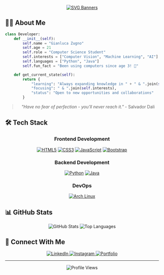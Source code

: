 <div align="center">
  
[![SVG Banners](https://svg-banners.vercel.app/api?type=luminance&text1=Gianluca%20Zugno%20&width=1000&height=400)](https://github.com/Akshay090/svg-banners)

</div>

## 👨‍💻 About Me

```python
class Developer:
    def __init__(self):
        self.name = "Gianluca Zugno"
        self.age = 21
        self.role = "Computer Science Student"
        self.interests = ["Computer Vision", "Machine Learning", "AI"]
        self.languages = ["Python", "Java"]
        self.fun_fact = "Been using computers since age 3! 🚀"

    def get_current_state(self):
        return {
            "learning": "Always expanding knowledge in " + " & ".join(self.languages),
            "focusing": " & ".join(self.interests),
            "status": "Open to new opportunities and collaborations"
        }
```

<div align="center">

> *"Have no fear of perfection - you'll never reach it."* - Salvador Dali

</div>

## 🛠️ Tech Stack

<div align="center">

### Frontend Development
[![HTML5](https://img.shields.io/badge/HTML5-E34F26?style=for-the-badge&logo=html5&logoColor=white)](https://www.w3.org/html/)
[![CSS3](https://img.shields.io/badge/CSS3-1572B6?style=for-the-badge&logo=css3&logoColor=white)](https://www.w3.org/css/)
[![JavaScript](https://img.shields.io/badge/JavaScript-F7DF1E?style=for-the-badge&logo=javascript&logoColor=black)](https://www.javascript.com/)
[![Bootstrap](https://img.shields.io/badge/Bootstrap-563D7C?style=for-the-badge&logo=bootstrap&logoColor=white)](https://getbootstrap.com/)

### Backend Development
[![Python](https://img.shields.io/badge/Python-3776AB?style=for-the-badge&logo=python&logoColor=white)](https://www.python.org/)
[![Java](https://img.shields.io/badge/Java-ED8B00?style=for-the-badge&logo=openjdk&logoColor=white)](https://www.java.com/)

### DevOps
[![Arch Linux](https://img.shields.io/badge/Arch_Linux-1793D1?style=for-the-badge&logo=arch-linux&logoColor=white)](https://archlinux.org/)

</div>

## 📊 GitHub Stats

<div align="center">
  
![GitHub Stats](https://github-readme-stats.vercel.app/api?username=gianlz&show_icons=true&theme=radical)
![Top Languages](https://github-readme-stats.vercel.app/api/top-langs/?username=gianlz&layout=compact&theme=radical)

</div>

## 🤝 Connect With Me

<div align="center">
  <a href="https://linkedin.com/in/gianlucazugno" target="_blank">
    <img src="https://img.shields.io/badge/LinkedIn-0077B5?style=for-the-badge&logo=linkedin&logoColor=white" alt="LinkedIn"/>
  </a>
  <a href="https://instagram.com/G1anzzz" target="_blank">
    <img src="https://img.shields.io/badge/Instagram-E4405F?style=for-the-badge&logo=instagram&logoColor=white" alt="Instagram"/>
  </a>
  <a href="https://gianlz.github.io/DEWS/" target="_blank">
    <img src="https://img.shields.io/badge/Portfolio-000000?style=for-the-badge&logo=About.me&logoColor=white" alt="Portfolio"/>
  </a>
</div>

---

<div align="center">
  
![Profile Views](https://komarev.com/ghpvc/?username=gianlz&color=blueviolet&style=flat-square)

</div>
